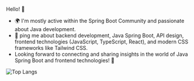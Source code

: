 
Hello! 👋

- 🌍 I'm mostly active within the Spring Boot Community and passionate about Java development.
- 💬 ping me about backend development, Java Spring Boot, API design, frontend technologies (JavaScript, TypeScript, React), and modern CSS frameworks like Tailwind CSS.
- Looking forward to connecting and sharing insights in the world of Java Spring Boot and frontend technologies! 🚀

![Top Langs](https://github-readme-stats.vercel.app/api/top-langs/?username=LeonardoMeireles55&hide_progress=true)
